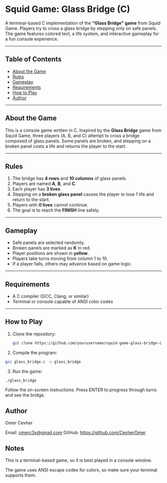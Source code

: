 # Squid Game: Glass Bridge (C)

A terminal-based C implementation of the **"Glass Bridge" game** from Squid Game. Players try to cross a glass bridge by stepping only on safe panels. The game features colored text, a life system, and interactive gameplay for a fun console experience.

---

## Table of Contents
- [About the Game](#about-the-game)
- [Rules](#rules)
- [Gameplay](#gameplay)
- [Requirements](#requirements)
- [How to Play](#how-to-play)
- [Author](#author)

---

## About the Game

This is a console game written in C. Inspired by the **Glass Bridge** game from Squid Game, three players (A, B, and C) attempt to cross a bridge composed of glass panels. Some panels are broken, and stepping on a broken panel costs a life and returns the player to the start.

---

## Rules

1. The bridge has **4 rows** and **10 columns** of glass panels.
2. Players are named **A**, **B**, and **C**.
3. Each player has **3 lives**.
4. Stepping on a **broken glass panel** causes the player to lose 1 life and return to the start.
5. Players with **0 lives** cannot continue.
6. The goal is to reach the **FINISH** line safely.

---

## Gameplay

- Safe panels are selected randomly.
- Broken panels are marked as **K** in red.
- Player positions are shown in **yellow**.
- Players take turns moving from column 1 to 10.
- If a player falls, others may advance based on game logic.

---

## Requirements

- A C compiler (GCC, Clang, or similar)
- Terminal or console capable of ANSI color codes

---

## How to Play

1. Clone the repository:  
   ```bash
   git clone https://github.com/yourusername/squid-game-glass-bridge-c.git
2. Compile the program:

````bash
gcc glass_bridge.c -o glass_bridge

````
3. Run the game:

````bash
./glass_bridge

````
Follow the on-screen instructions. Press ENTER to progress through turns and see the bridge.

Author
---
Omer Cevher

Email: omerc3v@gmail.com GitHub: https://github.com/CevherOmer

Notes
---
This is a terminal-based game, so it is best played in a console window.

The game uses ANSI escape codes for colors, so make sure your terminal supports them.
